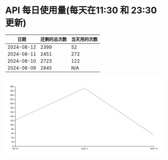 # API 每日使用量(每天在11:30 和 23:30更新)

| 日期       | 还剩的总次数 | 当天用的次数 |
|------------|------------|-------------------|
| 2024-08-12 | 2399 | 52                |
| 2024-08-11 | 2451 | 272                |
| 2024-08-10 | 2723 | 122                |
| 2024-08-09 | 2845 | N/A                |


 ![走势图](./chart.svg)